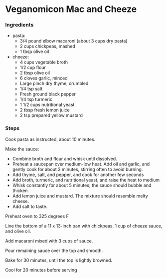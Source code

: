 Veganomicon Mac and Cheeze
==========================

### Ingredients
- pasta:
    - 3/4 pound elbow macaroni (about 3 cups dry pasta)
    - 2 cups chickpeas, mashed
    - 1 tbsp olive oil
- cheeze:
    - 4 cups vegetable broth
    - 1/2 cup flour
    - 2 tbsp olive oil
    - 6 cloves garlic, minced
    - Large pinch dry thyme, crumbled
    - 1/4 tsp salt
    - Fresh ground black pepper
    - 1/4 tsp turmeric
    - 1 1/2 cups nutritional yeast
    - 2 tbsp fresh lemon juice
    - 2 tsp prepared yellow mustard

### Steps
Cook pasta as instructed, about 10 minutes.

Make the sauce:
- Combine broth and flour and whisk until dissolved.
- Preheat a saucepan over medium-low heat. Add oil and garlic, and gently cook for about 2 minutes, stirring often to avoid burning.
- Add thyme, salt, and pepper, and cook for another few seconds
- Add broth, turmeric, and nutritional yeast, and raise the heat to medium
- Whisk constantly for about 5 minutes; the sauce should bubble and thicken.
- Add lemon juice and mustard. The mixture should resemble melty cheese.
- Add salt to taste.

Preheat oven to 325 degrees F

Line the bottom of a 11 x 13-inch pan with chickpeas, 1 cup of cheeze sauce, and olive oil.

Add macaroni mixed with 3 cups of sauce.

Pour remaining sauce over the top and smooth.

Bake for 30 minutes, until the top is lightly browned.

Cool for 20 minutes before serving

